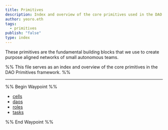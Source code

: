 ```yaml
---
title: Primitives
description: Index and overview of the core primitives used in the DAO Primitives framework
author: yeoro.eth
tags:
  - primitives
publish: "false"
type: index
---
```


These primitives are the fundamental building blocks that we use to create purpose aligned networks of small autonomous teams. 

%% This file serves as an index and overview of the core primitives in the DAO Primitives framework. %%

---

%% Begin Waypoint %%
- [cells](./cells.md)
- [daos](./daos.md)
- [roles](./roles.md)
- [tasks](./tasks.md)

%% End Waypoint %%